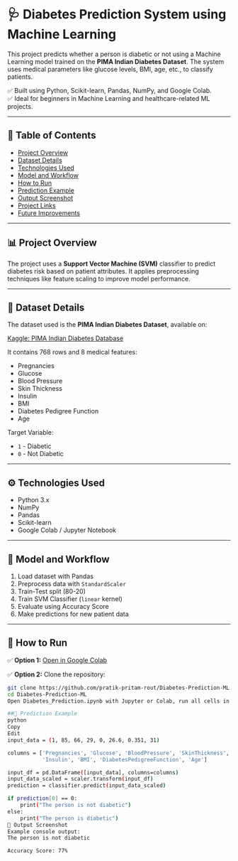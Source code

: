 # 🩺 Diabetes Prediction System using Machine Learning

This project predicts whether a person is diabetic or not using a Machine Learning model trained on the **PIMA Indian Diabetes Dataset**. The system uses medical parameters like glucose levels, BMI, age, etc., to classify patients.

✅ Built using Python, Scikit-learn, Pandas, NumPy, and Google Colab.  
✅ Ideal for beginners in Machine Learning and healthcare-related ML projects.

---

## 📂 Table of Contents

- [Project Overview](#project-overview)
- [Dataset Details](#dataset-details)
- [Technologies Used](#technologies-used)
- [Model and Workflow](#model-and-workflow)
- [How to Run](#how-to-run)
- [Prediction Example](#prediction-example)
- [Output Screenshot](#output-screenshot)
- [Project Links](#project-links)
- [Future Improvements](#future-improvements)

---

## 📊 Project Overview

The project uses a **Support Vector Machine (SVM)** classifier to predict diabetes risk based on patient attributes. It applies preprocessing techniques like feature scaling to improve model performance.

---

## 📑 Dataset Details

The dataset used is the **PIMA Indian Diabetes Dataset**, available on:

[Kaggle: PIMA Indian Diabetes Database](https://www.kaggle.com/datasets/uciml/pima-indians-diabetes-database)

It contains 768 rows and 8 medical features:

- Pregnancies
- Glucose
- Blood Pressure
- Skin Thickness
- Insulin
- BMI
- Diabetes Pedigree Function
- Age

Target Variable:
- `1` - Diabetic  
- `0` - Not Diabetic  

---

## ⚙️ Technologies Used

- Python 3.x
- NumPy
- Pandas
- Scikit-learn
- Google Colab / Jupyter Notebook

---

## 🧠 Model and Workflow

1. Load dataset with Pandas
2. Preprocess data with `StandardScaler`
3. Train-Test split (80-20)
4. Train SVM Classifier (`linear` kernel)
5. Evaluate using Accuracy Score
6. Make predictions for new patient data

---

## 🚀 How to Run

✅ **Option 1:** [Open in Google Colab](https://colab.research.google.com/github/pratik-pritam-rout/Diabetes-Prediction-ML/blob/main/Diabetes_Prediction.ipynb)

✅ **Option 2:** Clone the repository:

```bash
git clone https://github.com/pratik-pritam-rout/Diabetes-Prediction-ML.git
cd Diabetes-Prediction-ML
Open Diabetes_Prediction.ipynb with Jupyter or Colab, run all cells in order.

##🔮 Prediction Example
python
Copy
Edit
input_data = (1, 85, 66, 29, 0, 26.6, 0.351, 31)

columns = ['Pregnancies', 'Glucose', 'BloodPressure', 'SkinThickness',
           'Insulin', 'BMI', 'DiabetesPedigreeFunction', 'Age']

input_df = pd.DataFrame([input_data], columns=columns)
input_data_scaled = scaler.transform(input_df)
prediction = classifier.predict(input_data_scaled)

if prediction[0] == 0:
    print("The person is not diabetic")
else:
    print("The person is diabetic")
📸 Output Screenshot
Example console output:
The person is not diabetic

Accuracy Score: 77%
